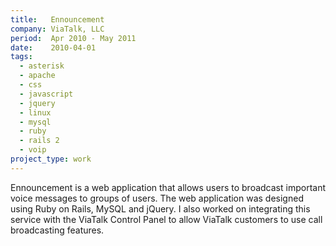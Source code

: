 ```yaml
---
title:   Ennouncement
company: ViaTalk, LLC
period:  Apr 2010 - May 2011
date:    2010-04-01
tags:
  - asterisk
  - apache
  - css
  - javascript
  - jquery
  - linux
  - mysql
  - ruby
  - rails 2
  - voip
project_type: work
---
```


Ennouncement is a web application that allows users to broadcast important
voice messages to groups of users. The web application was designed using Ruby
on Rails, MySQL and jQuery. I also worked on integrating this service with the
ViaTalk Control Panel to allow ViaTalk customers to use call broadcasting
features.

<!--
I created the web and iPhone applications for
<a href="http://www.ennouncement.com/">Ennouncement</a>, a call
broadcasting service. The web application was created using Ruby on
Rails, and the iPhone application was created using Titanium Mobile.

My work with Ennouncement Mobile was especially challenging (and fun)
as it was the first iPhone application I've developed. My work with
Titanium Mobile has been extracted into a helper library,
<a href="https://github.com/itspriddle/ti-figher">TiFighter</a>.

**Biggest Challenge:** Once the base Ennouncement project was wrapped, we
wanted the functionality present in ViaTalk. Integrating the two systems was a
bit of a challenge, but thankfully it used shared VoIP infrastructure.

**Biggest Triumph:** This project was 6 months behind schedule when I took on
development. I was able to implement the originally scoped application in
about a week.
-->
